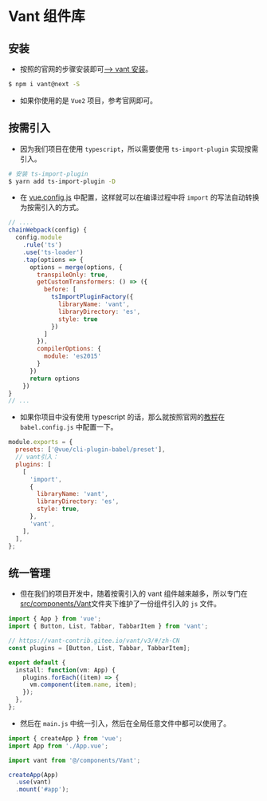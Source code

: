 # Vant 组件库

## 安装

- 按照的官网的步骤安装即可[--> vant 安装](https://www.jianshu.com/p/053daebdd866)。

```bash
$ npm i vant@next -S
```

- 如果你使用的是 `Vue2` 项目，参考官网即可。

## 按需引入

- 因为我们项目在使用 `typescript`，所以需要使用 `ts-import-plugin` 实现按需引入。

```bash
# 安装 ts-import-plugin
$ yarn add ts-import-plugin -D
```

- 在 [vue.config.js](https://github.com/Ewall1106/mall/blob/master/vue.config.js) 中配置，这样就可以在编译过程中将 `import` 的写法自动转换为按需引入的方式。

```js
// ....
chainWebpack(config) {
  config.module
    .rule('ts')
    .use('ts-loader')
    .tap(options => {
      options = merge(options, {
        transpileOnly: true,
        getCustomTransformers: () => ({
          before: [
            tsImportPluginFactory({
              libraryName: 'vant',
              libraryDirectory: 'es',
              style: true
            })
          ]
        }),
        compilerOptions: {
          module: 'es2015'
        }
      })
      return options
    })
}
// ...
```

- 如果你项目中没有使用 typescript 的话，那么就按照官网的[教程](https://youzan.github.io/vant/#/zh-CN/quickstart#yin-ru-zu-jian)在 `babel.config.js` 中配置一下。

```javascript
module.exports = {
  presets: ['@vue/cli-plugin-babel/preset'],
  // vant引入：
  plugins: [
    [
      'import',
      {
        libraryName: 'vant',
        libraryDirectory: 'es',
        style: true,
      },
      'vant',
    ],
  ],
};
```

## 统一管理

- 但在我们的项目开发中，随着按需引入的 vant 组件越来越多，所以专门在[src/components/Vant](https://github.com/Ewall1106/mall/blob/master/src/components/Vant/index.js)文件夹下维护了一份组件引入的 `js` 文件。

```ts
import { App } from 'vue';
import { Button, List, Tabbar, TabbarItem } from 'vant';

// https://vant-contrib.gitee.io/vant/v3/#/zh-CN
const plugins = [Button, List, Tabbar, TabbarItem];

export default {
  install: function(vm: App) {
    plugins.forEach((item) => {
      vm.component(item.name, item);
    });
  },
};
```

- 然后在 `main.js` 中统一引入，然后在全局任意文件中都可以使用了。

```js
import { createApp } from 'vue';
import App from './App.vue';

import vant from '@/components/Vant';

createApp(App)
  .use(vant)
  .mount('#app');
```

